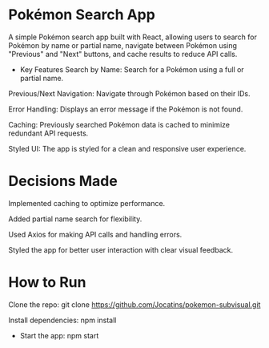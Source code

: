 
 # Pokémon Search App
A simple Pokémon search app built with React, allowing users to search for Pokémon by name or partial name, navigate between Pokémon using "Previous" and "Next" buttons, and cache results to reduce API calls.

 - Key Features
Search by Name: Search for a Pokémon using a full or partial name.

Previous/Next Navigation: Navigate through Pokémon based on their IDs.

Error Handling: Displays an error message if the Pokémon is not found.

Caching: Previously searched Pokémon data is cached to minimize redundant API requests.

Styled UI: The app is styled for a clean and responsive user experience.

# Decisions Made

Implemented caching to optimize performance.

Added partial name search for flexibility.

Used Axios for making API calls and handling errors.

Styled the app for better user interaction with clear visual feedback.

 # How to Run

Clone the repo: git clone https://github.com/Jocatins/pokemon-subvisual.git

Install dependencies: npm install

- Start the app: npm start